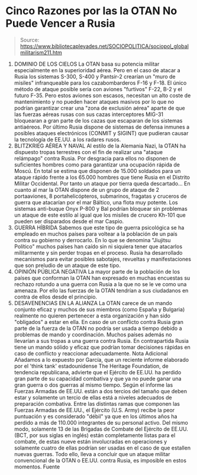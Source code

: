 # Cinco Razones por las la OTAN No Puede Vencer a Rusia

> Source: https://www.bibliotecapleyades.net/SOCIOPOLITICA/sociopol_globalmilitarism211.htm

1. DOMINIO DE LOS CIELOS
La OTAN basa su potencia militar especialmente en la
superioridad aérea.
Pero en el caso de atacar a Rusia los sistemas S-300, S-400 y
Pantsir-2 crearían un "muro de misiles" infranqueable para los
cazabombarderos F-16 y F-18.
El único método de ataque posible sería con aviones "furtivos"
F-22, B-2 y el futuro F-35.
Pero estos aviones son escasos, necesitan un alto coste de
mantenimiento y no pueden hacer ataques masivos por lo que no
podrían garantizar crear una "zona de exclusión aérea" aparte de
que las fuerzas aéreas rusas con sus cazas interceptores MIG-31
bloquearan a gran parte de los cazas que escaparan de los
sistemas antiaéreos.
Por último Rusia dispone de sistemas de defensa inmunes a
posibles ataques electrónicos (CONMIT y SIGINT) que pudieran
causar la tecnología de EE.UU. a los radares rusos.
2. BLITZKRIEG AÉREA Y NAVAL
Al estilo de la Alemania Nazi, la OTAN ha dispuesto tropas
terrestres con el fin de realizar una "ataque relámpago" contra
Rusia.
Por desgracia para ellos no disponen de suficientes hombres como
para garantizar una ocupación rápida de Moscú.
En total se estima que disponen de 15.000 soldados para un
ataque rápido frente a los 65.000 hombres que tiene Rusia en el
Distrito Militar Occidental.
Por tanto un ataque por tierra queda
descartado...
En cuanto al mar la OTAN dispone de un grupo de ataque de 2
portaaviones, 8 portahelicópteros, submarinos, fragatas y
cruceros de guerra que atacarían por el mar Báltico, una flota
muy potente.
Los sistemas anti-buque Onyx P-800 y Bal podrían bloquear sin
problemas un ataque de este estilo al igual que los misiles de
crucero Kh-101 que pueden ser disparados desde el mar Caspio.
3. GUERRA HÍBRIDA
Sabemos que este tipo de guerra psicológica se ha empleado en
muchos países para voltear a la población de un país contra su
gobierno y derrocarlo.
En lo que se denomina "Jiujitsu
Político" muchos países han caído sin ni siquiera tener que
atacarlos militarmente y sin perder tropas en el proceso.
Rusia ha desarrollado mecanismos para evitar posibles sabotajes,
revueltas y manifestaciones que son preludio de un ataque de
este tipo.
4. OPINIÓN PÚBLICA NEGATIVA
La mayor parte de la población de los
países que conforman la OTAN
han expresado en muchas encuestas su rechazo rotundo a una
guerra con Rusia a la que no se le ve como una amenaza.
Por ello las fuerzas de la OTAN tendrían a sus ciudadanos en
contra de ellos desde el principio.
5. DESAVENENCIAS EN LA ALIANZA
La OTAN carece de un mando conjunto eficaz y muchos de sus
miembros (como España y Bulgaria) realmente no quieren
pertenecer a esta organización y han sido "obligados" a estar en
ella.
En caso de un conflicto contra Rusia gran parte de la fuerza de
la OTAN no podría ser usada a tiempo debido a problemas de mando
y coordinación.
Muchos países además no llevarían a sus tropas a una guerra
contra Rusia.
En contrapartida Rusia tiene un
mando sólido y eficaz que podrían tomar decisiones rápidas en
caso de conflicto y reaccionar adecuadamente.
Nota Adicional
Añadamos a lo expuesto por García, que
un reciente informe elaborado
por el 'think tank' estadounidense
The Heritage Foundation, de
tendencia republicana, advierte que el Ejército de EE.UU. ha
perdido gran parte de su capacidad combativa y que ya no puede
ganar una gran guerra o dos guerras al mismo tiempo.
Según el informe las Fuerzas Armadas de EE.UU. están a dos
tercios del tamaño que deben estar y solamente un tercio de
ellas está a niveles adecuados de preparación combativa.
Entre las distintas ramas que componen las Fuerzas Armadas de
EE.UU., el Ejército (U.S. Army) recibe la peor puntuación y es
considerado "débil" ya que en los últimos años ha perdido a más
de 110.000 integrantes de su personal activo.
Del mismo modo, solamente 13 de las Brigadas de Combate del
Ejército de EE.UU. (BCT,
por sus siglas en inglés) están completamente listas para el
combate, de estas nueve están involucradas en operaciones y
solamente cuatro de ellas podrían ser usadas en el caso de que
estallen nuevas guerras.
Todo ello, lleva a concluir que un ataque militar convencional
de la OTAN o EE.UU. contra Rusia, es imposible en estos
momentos.
Fuente
